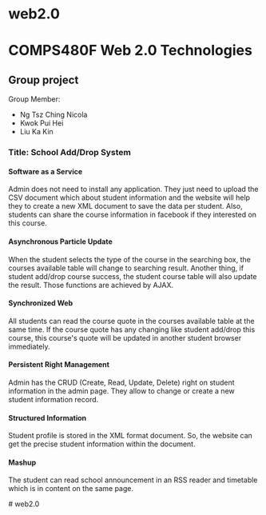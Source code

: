 # web2.0
<h1>COMPS480F Web 2.0 Technologies</h1>
<h2>Group project </h2>
Group Member:
	<ul>
		<li>Ng Tsz Ching Nicola </li>
		<li>Kwok Pui Hei </li>
		<li>Liu Ka Kin </li>
	</ul>

<h3>Title: School Add/Drop System</h3>

<h4>Software as a Service</h4>
<p>Admin does not need to install any application. They just need to upload the CSV document which about student information and the website will help they to create a new XML document to save the data per student. Also, students can share the course information in facebook if they interested on this course.</p>

<h4>Asynchronous Particle Update</h4>
<p>When the student selects the type of the course in the searching box, the courses available table will change to searching result. Another thing, if student add/drop course success, the student course table will also update the result. Those functions are achieved by AJAX.</p>

<h4>Synchronized Web</h4>
<p>All students can read the course quote in the courses available table at the same time. If the course quote has any changing like student add/drop this course, this course's quote will be updated in another student browser immediately.</p>

<h4>Persistent Right Management</h4>
<p>Admin has the CRUD (Create, Read, Update, Delete) right on student information in the admin page. They allow to change or create a new student information record.</p>

<h4>Structured Information</h4>
<p>Student profile is stored in the XML format document. So, the website can get the precise student information within the document.</p>

<h4>Mashup</h4>
<p>The student can read school announcement in an RSS reader and timetable which is in content on the same page.</p># web2.0
